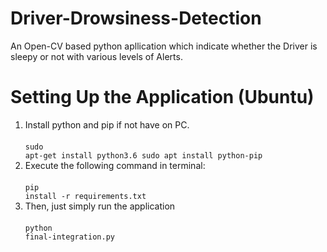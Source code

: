 # Driver-Drowsiness-Detection
An Open-CV based python apllication which indicate whether the Driver is sleepy or not with various levels of Alerts.

# Setting Up the Application (Ubuntu)
1. Install python and pip if not have on PC. <br /> <br />
    <code>sudo apt-get install python3.6 
    sudo apt install python-pip</code> <br />
2. Execute the following command in terminal: <br /> <br />
    <code>pip install -r requirements.txt</code> <br />
3. Then, just simply run the application <br /> <br />
    <code>python final-integration.py</code> <br />
    
